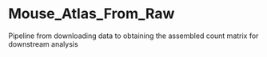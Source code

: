 # Mouse_Atlas_From_Raw
Pipeline from downloading data to obtaining the assembled count matrix for downstream analysis
